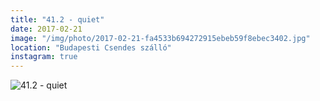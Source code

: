 ```yaml
---
title: "41.2 - quiet"
date: 2017-02-21
image: "/img/photo/2017-02-21-fa4533b694272915ebeb59f8ebec3402.jpg"
location: "Budapesti Csendes szálló"
instagram: true
---
```


![41.2 - quiet](/img/photo/2017-02-21-fa4533b694272915ebeb59f8ebec3402.jpg)
